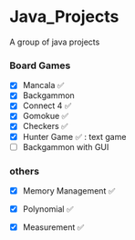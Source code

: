 # Java_Projects
A group of java projects

### Board Games
- [x] Mancala :white_check_mark:
- [x] Backgammon
- [x] Connect 4 :white_check_mark:
- [x] Gomokue :white_check_mark:
- [x] Checkers :white_check_mark:
- [x] Hunter Game :white_check_mark: : text game
- [ ] Backgammon with GUI
### others
- [x] Memory Management :white_check_mark:
- [x] Polynomial :white_check_mark:
- [x] Measurement :white_check_mark:

